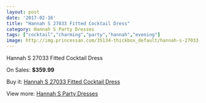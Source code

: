 ```yaml
---
layout: post
date: '2017-02-16'
title: "Hannah S 27033 Fitted Cocktail Dress"
category: Hannah S Party Dresses
tags: ["cocktail","charming","party","hannah","evening"]
image: http://img.princessan.com/35134-thickbox_default/hannah-s-27033-fitted-cocktail-dress.jpg
---
```

Hannah S 27033 Fitted Cocktail Dress

On Sales: **$359.99**
<a href="https://www.princessan.com/en/16447-hannah-s-27033-fitted-cocktail-dress.html"><amp-img layout="responsive" width="600" height="600" src="//img.princessan.com/35134-thickbox_default/hannah-s-27033-fitted-cocktail-dress.jpg" alt="Hannah S 27033 Fitted Cocktail Dress 0" /></a>
<a href="https://www.princessan.com/en/16447-hannah-s-27033-fitted-cocktail-dress.html"><amp-img layout="responsive" width="600" height="600" src="//img.princessan.com/35135-thickbox_default/hannah-s-27033-fitted-cocktail-dress.jpg" alt="Hannah S 27033 Fitted Cocktail Dress 1" /></a>
<a href="https://www.princessan.com/en/16447-hannah-s-27033-fitted-cocktail-dress.html"><amp-img layout="responsive" width="600" height="600" src="//img.princessan.com/35136-thickbox_default/hannah-s-27033-fitted-cocktail-dress.jpg" alt="Hannah S 27033 Fitted Cocktail Dress 2" /></a>
<a href="https://www.princessan.com/en/16447-hannah-s-27033-fitted-cocktail-dress.html"><amp-img layout="responsive" width="600" height="600" src="//img.princessan.com/35137-thickbox_default/hannah-s-27033-fitted-cocktail-dress.jpg" alt="Hannah S 27033 Fitted Cocktail Dress 3" /></a>
<a href="https://www.princessan.com/en/16447-hannah-s-27033-fitted-cocktail-dress.html"><amp-img layout="responsive" width="600" height="600" src="//img.princessan.com/35138-thickbox_default/hannah-s-27033-fitted-cocktail-dress.jpg" alt="Hannah S 27033 Fitted Cocktail Dress 4" /></a>

Buy it: [Hannah S 27033 Fitted Cocktail Dress](https://www.princessan.com/en/16447-hannah-s-27033-fitted-cocktail-dress.html "Hannah S 27033 Fitted Cocktail Dress")

View more: [Hannah S Party Dresses](https://www.princessan.com/en/137- "Hannah S Party Dresses")